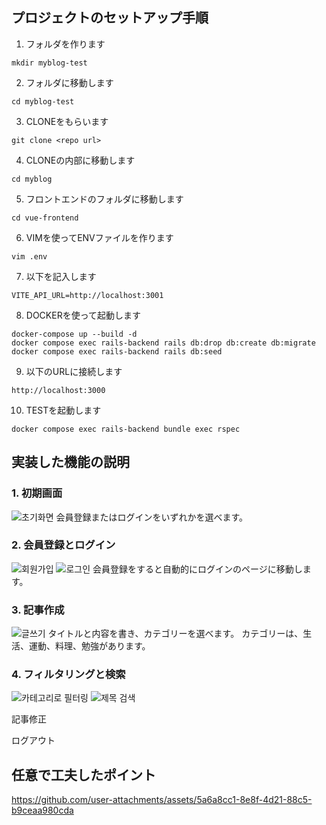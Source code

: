 ## プロジェクトのセットアップ手順
1. フォルダを作ります
```
mkdir myblog-test
```
2. フォルダに移動します
```
cd myblog-test
```
3. CLONEをもらいます
```
git clone <repo url>
```
4. CLONEの内部に移動します
```
cd myblog
```
5. フロントエンドのフォルダに移動します
```
cd vue-frontend
```
6. VIMを使ってENVファイルを作ります
```
vim .env
```
7. 以下を記入します
```
VITE_API_URL=http://localhost:3001
```
8. DOCKERを使って起動します
```
docker-compose up --build -d 
docker compose exec rails-backend rails db:drop db:create db:migrate
docker compose exec rails-backend rails db:seed
```
9. 以下のURLに接続します
```
http://localhost:3000
```
10. TESTを起動します
```
docker compose exec rails-backend bundle exec rspec
```

## 実装した機能の説明
### 1. 初期画面
![초기화면](https://github.com/user-attachments/assets/87adf5c4-83e3-455f-b285-4e081c4bb349)
会員登録またはログインをいずれかを選べます。

### 2. 会員登録とログイン
![회원가입](https://github.com/user-attachments/assets/274a2d6c-feeb-4f02-96f9-758d65fe1b52)
![로그인](https://github.com/user-attachments/assets/6ebcf9a8-0c8d-4855-8542-48d30679a639)
会員登録をすると自動的にログインのページに移動します。

### 3. 記事作成
![글쓰기](https://github.com/user-attachments/assets/606286f1-3a86-470d-b63d-3b3995756be0)
タイトルと内容を書き、カテゴリーを選べます。
カテゴリーは、生活、運動、料理、勉強があります。

### 4. フィルタリングと検索
![카테고리로 필터링](https://github.com/user-attachments/assets/f0b75c58-bd80-40d9-952f-1a39b80f97b0)
![제목 검색](https://github.com/user-attachments/assets/54ff8efe-f922-4954-9c9b-f5a8be872065)

記事修正

ログアウト

## 任意で工夫したポイント

https://github.com/user-attachments/assets/5a6a8cc1-8e8f-4d21-88c5-b9ceaa980cda

